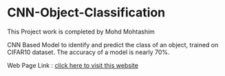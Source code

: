 # CNN-Object-Classification

This Project work is completed by Mohd Mohtashim

CNN Based Model to identify and predict the class of an object, trained on CIFAR10 dataset. The accuracy of a model is nearly 70%.

Web Page Link : [click here to visit this website](https://mohtashim0007-cnn-object-classification-web-main-0y1o3g.streamlitapp.com/)
